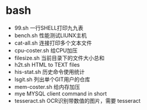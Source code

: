 # bash

* 99.sh  一行SHELL打印九九表
* bench.sh 性能测试LIUNX主机
* cat-all.sh 连接打印多个文本文件
* cpu-coster.sh 给CPU加压
* filesize.sh   当前目录下的文件大小总和
* h2t.sh    HTML to TEXT files
* his-stat.sh  历史命令使用统计
* lsgit.sh  列出单个GIT用户的仓库
* mem-coster.sh 给内存加压
* mye           MYSQL client command in short
* tesseract.sh OCR识别带数值的图片，需要 tesseract

